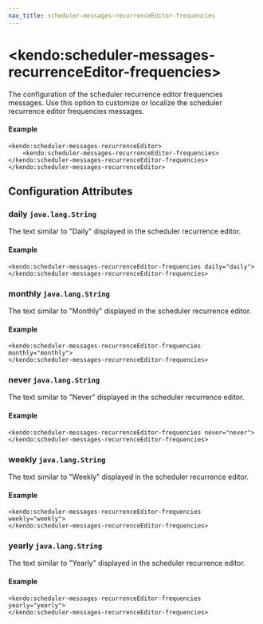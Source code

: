 ```yaml
---
nav_title: scheduler-messages-recurrenceEditor-frequencies
---
```


# \<kendo:scheduler-messages-recurrenceEditor-frequencies\>

The configuration of the scheduler recurrence editor frequencies messages. Use this option to customize or localize the scheduler recurrence editor frequencies messages.

#### Example
    <kendo:scheduler-messages-recurrenceEditor>
        <kendo:scheduler-messages-recurrenceEditor-frequencies></kendo:scheduler-messages-recurrenceEditor-frequencies>
    </kendo:scheduler-messages-recurrenceEditor>

## Configuration Attributes

### daily `java.lang.String`

The text similar to "Daily" displayed in the scheduler recurrence editor.

#### Example
    <kendo:scheduler-messages-recurrenceEditor-frequencies daily="daily">
    </kendo:scheduler-messages-recurrenceEditor-frequencies>

### monthly `java.lang.String`

The text similar to "Monthly" displayed in the scheduler recurrence editor.

#### Example
    <kendo:scheduler-messages-recurrenceEditor-frequencies monthly="monthly">
    </kendo:scheduler-messages-recurrenceEditor-frequencies>

### never `java.lang.String`

The text similar to "Never" displayed in the scheduler recurrence editor.

#### Example
    <kendo:scheduler-messages-recurrenceEditor-frequencies never="never">
    </kendo:scheduler-messages-recurrenceEditor-frequencies>

### weekly `java.lang.String`

The text similar to "Weekly" displayed in the scheduler recurrence editor.

#### Example
    <kendo:scheduler-messages-recurrenceEditor-frequencies weekly="weekly">
    </kendo:scheduler-messages-recurrenceEditor-frequencies>

### yearly `java.lang.String`

The text similar to "Yearly" displayed in the scheduler recurrence editor.

#### Example
    <kendo:scheduler-messages-recurrenceEditor-frequencies yearly="yearly">
    </kendo:scheduler-messages-recurrenceEditor-frequencies>

